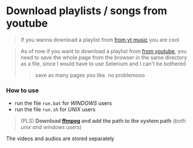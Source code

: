 # Download playlists / songs from youtube
> If you wanna download a playlist from [from yt music](https://music.youtube.com/) you are cool

> As of now if you want to download a playlist from [from youtube](https://youtube.com), you need to save the whole page from the browser in the same directory as a file, since I would have to use Selenium and I can't be bothered
>> save as many pages you like. no problemooo

### How to use
* run the file `run.bat` for _WINDOWS_ users
* run the file `run.sh` for _UNIX_ users

> (PLS) **Download [ffmpeg](https://ffmpeg.org/download.html) and add the path to the system path** (_both unix and windows users_)

The videos and audios are stored separately
